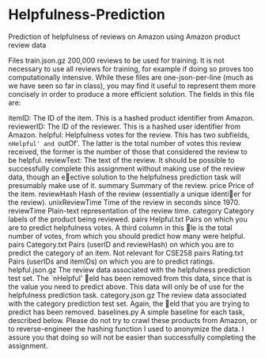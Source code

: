# Helpfulness-Prediction
Prediction of helpfulness of reviews on Amazon using Amazon product review data

Files
train.json.gz 200,000 reviews to be used for training. It is not necessary to use all reviews for training, for
example if doing so proves too computationally intensive. While these files are one-json-per-line (much as
we have seen so far in class), you may find it useful to represent them more concisely in order to produce
a more efficient solution. The fields in this file are:

itemID: The ID of the item. This is a hashed product identifier from Amazon.
reviewerID: The ID of the reviewer. This is a hashed user identifier from Amazon.
helpful: Helpfulness votes for the review. This has two subfields, `nHelpful' and `outOf'. The latter is
the total number of votes this review received, the former is the number of those that considered
the review to be helpful.
reviewText: The text of the review. It should be possible to successfully complete this assignment
without making use of the review data, though an eective solution to the helpfulness prediction
task will presumably make use of it.
summary Summary of the review.
price Price of the item.
reviewHash Hash of the review (essentially a unique identier for the review).
unixReviewTime Time of the review in seconds since 1970.
reviewTime Plain-text representation of the review time.
category Category labels of the product being reviewed.
pairs Helpful.txt Pairs on which you are to predict helpfulness votes. A third column in this le is the total
number of votes, from which you should predict how many were helpful.
pairs Category.txt Pairs (userID and reviewHash) on which you are to predict the category of an item. Not
relevant for CSE258
pairs Rating.txt Pairs (userIDs and itemIDs) on which you are to predict ratings.
helpful.json.gz The review data associated with the helpfulness prediction test set. The `nHelpful' eld has
been removed from this data, since that is the value you need to predict above. This data will only be
of use for the helpfulness prediction task.
category.json.gz The review data associated with the category prediction test set. Again, the eld that you
are trying to predict has been removed.
baselines.py A simple baseline for each task, described below.
Please do not try to crawl these products from Amazon, or to reverse-engineer the hashing function I
used to anonymize the data. I assure you that doing so will not be easier than successfully completing the
assignment.
